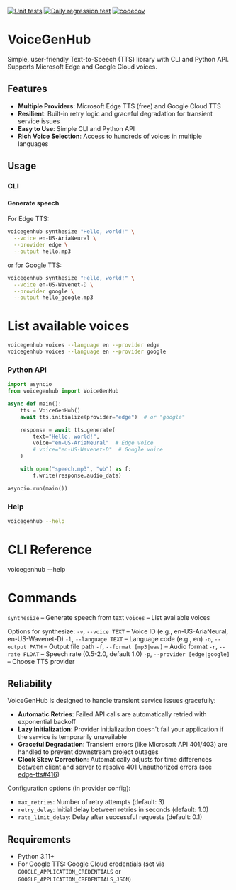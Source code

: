 [![Unit tests](https://github.com/leweex95/voicegenhub/actions/workflows/unit-tests.yml/badge.svg)](https://github.com/leweex95/voicegenhub/actions/workflows/unit-tests.yml)
[![Daily regression test](https://github.com/leweex95/voicegenhub/actions/workflows/daily-regression-test.yml/badge.svg)](https://github.com/leweex95/voicegenhub/actions/workflows/daily-regression-test.yml)
[![codecov](https://codecov.io/gh/leweex95/voicegenhub/branch/master/graph/badge.svg)](https://codecov.io/gh/leweex95/voicegenhub)

# VoiceGenHub

Simple, user-friendly Text-to-Speech (TTS) library with CLI and Python API.
Supports Microsoft Edge and Google Cloud voices.

## Features

- **Multiple Providers**: Microsoft Edge TTS (free) and Google Cloud TTS
- **Resilient**: Built-in retry logic and graceful degradation for transient service issues
- **Easy to Use**: Simple CLI and Python API
- **Rich Voice Selection**: Access to hundreds of voices in multiple languages

## Usage

### CLI

#### Generate speech

For Edge TTS:

```bash
voicegenhub synthesize "Hello, world!" \
  --voice en-US-AriaNeural \
  --provider edge \
  --output hello.mp3
```

or for Google TTS:

```bash
voicegenhub synthesize "Hello, world!" \
  --voice en-US-Wavenet-D \
  --provider google \
  --output hello_google.mp3
```

# List available voices

```bash
voicegenhub voices --language en --provider edge
voicegenhub voices --language en --provider google
```

### Python API

```python
import asyncio
from voicegenhub import VoiceGenHub

async def main():
    tts = VoiceGenHub()
    await tts.initialize(provider="edge")  # or "google"

    response = await tts.generate(
        text="Hello, world!",
        voice="en-US-AriaNeural"  # Edge voice
        # voice="en-US-Wavenet-D"  # Google voice
    )

    with open("speech.mp3", "wb") as f:
        f.write(response.audio_data)

asyncio.run(main())
```

### Help

```bash
voicegenhub --help
```

# CLI Reference
voicegenhub --help

# Commands
`synthesize` – Generate speech from text
`voices` – List available voices

Options for synthesize:
`-v`, `--voice TEXT` – Voice ID (e.g., en-US-AriaNeural, en-US-Wavenet-D)
`-l`, `--language TEXT` – Language code (e.g., en)
`-o`, `--output PATH` – Output file path
`-f`, `--format [mp3|wav]` – Audio format
`-r`, `--rate FLOAT` – Speech rate (0.5-2.0, default 1.0)
`-p`, `--provider [edge|google]` – Choose TTS provider

## Reliability

VoiceGenHub is designed to handle transient service issues gracefully:

- **Automatic Retries**: Failed API calls are automatically retried with exponential backoff
- **Lazy Initialization**: Provider initialization doesn't fail your application if the service is temporarily unavailable
- **Graceful Degradation**: Transient errors (like Microsoft API 401/403) are handled to prevent downstream project outages
- **Clock Skew Correction**: Automatically adjusts for time differences between client and server to resolve 401 Unauthorized errors (see [edge-tts#416](https://github.com/rany2/edge-tts/issues/416))

Configuration options (in provider config):
- `max_retries`: Number of retry attempts (default: 3)
- `retry_delay`: Initial delay between retries in seconds (default: 1.0)
- `rate_limit_delay`: Delay after successful requests (default: 0.1)

## Requirements

- Python 3.11+
- For Google TTS: Google Cloud credentials (set via `GOOGLE_APPLICATION_CREDENTIALS` or `GOOGLE_APPLICATION_CREDENTIALS_JSON`)


